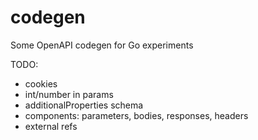 # codegen
Some OpenAPI codegen for Go experiments

TODO:
 - cookies
 - int/number in params
 - additionalProperties schema
 - components: parameters, bodies, responses, headers
 - external refs